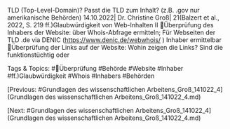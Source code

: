 TLD (Top-Level-Domain)? Passt die TLD zum Inhalt? (z.B. .gov nur amerikanische Behörden)
14.10.2022| Dr. Christine Groß| 21(Balzert et al., 2022, S. 219 ff.)Glaubwürdigkeit von Web-Inhalten II
Überprüfung des Inhabers der Website: über Whois-Abfrage ermitteln; Für Webseiten der TLD .de via 
DENIC (https://www.denic.de/webwhois/ ) Inhaber ermittelbar
Überprüfung der Links auf der Website: Wohin zeigen die Links? Sind die funktionstüchtig oder 

   Tags & Topics:
   #Überprüfung
   #Behörde
   #Website
   #Inhaber
   #ff.)Glaubwürdigkeit
   #Whois
   #Inhabers
   #Behörden

[Previous: #Grundlagen des wissenschaftlichen Arbeitens_Groß_141022_4](Grundlagen des wissenschaftlichen Arbeitens_Groß_141022_4.md)

[Next: #Grundlagen des wissenschaftlichen Arbeitens_Groß_141022_4](Grundlagen des wissenschaftlichen Arbeitens_Groß_141022_4.md)